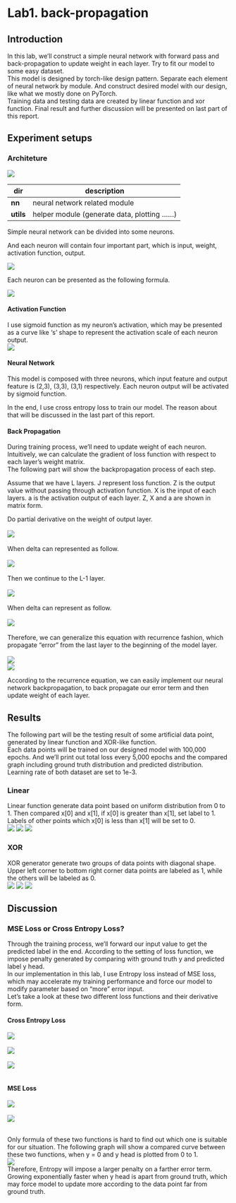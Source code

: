 Lab1. back-propagation
=====================
## Introduction
In this lab, we’ll construct a simple neural network with forward pass and back-propagation to update weight in each layer. Try to fit our model to some easy dataset.<br>
This model is designed by torch-like design pattern. Separate each element of neural network by module. And construct desired model with our design, like what we mostly done on PyTorch.<br>
Training data and testing data are created by linear function and xor function. Final result and further discussion will be presented on last part of this report.<br>

## Experiment setups
### Architeture
![](https://i.imgur.com/srMRUmE.png)

|dir|description|
|---|------------|
|**nn** | neural network related module|
|**utils** | helper module (generate data, plotting ……)| 

Simple neural network can be divided into some neurons.

And each neuron will contain four important part, which is input, weight, activation function, output.

![](https://i.imgur.com/fvuJnpQ.png)

Each neuron can be presented as the following formula.

![](https://i.imgur.com/RSpJSGL.png)

#### Activation Function
I use sigmoid function as my neuron’s activation, which may be presented as a curve like ‘s’ shape to represent the activation scale of each neuron output.<br>
![](https://i.imgur.com/KH2pjMI.png)

#### Neural Network
This model is composed with three neurons, which input feature and output feature is (2,3), (3,3), (3,1) respectively. Each neuron output will be activated by sigmoid function.

In the end, I use cross entropy loss to train our model. The reason about that will be discussed in the last part of this report. <br>

#### Back Propagation
During training process, we’ll need to update weight of each neuron. Intuitively, we can calculate the gradient of loss function with respect to each layer’s weight matrix.<br>
The following part will show the backpropagation process of each step.

Assume that we have L layers. J represent loss function. Z is the output value without passing through activation function. X is the input of each layers. a is the activation output of each layer.  Z, X and a are shown in matrix form.


Do partial derivative on the weight of output layer. <br><br>
![](https://i.imgur.com/VGsebU8.png) <br><br>
When delta can represented as follow. <br><br>
![](https://i.imgur.com/sk7WISN.png) <br><br>
Then we continue to the L-1 layer. <br><br>
![](https://i.imgur.com/mGSDwD3.png) <br><br>
When delta can represent as follow. <br><br>
![](https://i.imgur.com/qkWiBXQ.png) <br><br>
Therefore, we can generalize this equation with recurrence fashion, which propagate “error” from the last layer to the beginning of the model layer.<br><br>
![](https://i.imgur.com/0aCMwcb.png)<br>
![](https://i.imgur.com/RbDR2wY.png)<br>

According to the recurrence equation, we can easily implement our neural network backpropagation, to back propagate our error term and then update weight of each layer.

## Results
The following part will be the testing result of some artificial data point, generated by linear function and XOR-like function.<br>
Each data points will be trained on our designed model with 100,000 epochs. And we’ll print out total loss every 5,000 epochs and the compared graph including ground truth distribution and predicted distribution.<br>
Learning rate of both dataset are set to 1e-3. <br>

### Linear
Linear function generate data point based on uniform distribution from 0 to 1. Then compared x[0] and x[1], if x[0] is greater than x[1], set label to 1. Labels of other points which x[0] is less than x[1] will be set to 0.<br>
![](https://i.imgur.com/MsJQiDx.png)
![](https://i.imgur.com/b1bCY2l.png)
![](https://i.imgur.com/C8bWdbt.png)

### XOR
XOR generator generate two groups of data points with diagonal shape. Upper left corner to bottom right corner data points are labeled as 1, while the others will be labeled as 0.<br>
![](https://i.imgur.com/OdU1VgA.png)
![](https://i.imgur.com/FyXSHmf.png)
![](https://i.imgur.com/smlDd1e.png)

## Discussion
### MSE Loss or Cross Entropy Loss?
Through the training process, we’ll forward our input value to get the predicted label in the end. According to the setting of loss function, we impose penalty generated by comparing with ground truth y and predicted label y head.<br>
In our implementation in this lab, I use Entropy loss instead of MSE loss, which may accelerate my training performance and force our model to modify parameter based on “more” error input.<br>
Let’s take a look at these two different loss functions and their derivative form.<br>
#### Cross Entropy Loss
![](https://i.imgur.com/9MlmLu7.png)<br><br>
![](https://i.imgur.com/nHtgmJm.png)<br><br>
![](https://i.imgur.com/x7RlzQV.png)<br><br>
#### MSE Loss
![](https://i.imgur.com/HmXnZnn.png)<br><br>
![](https://i.imgur.com/Y5uwGaR.png)<br><br>

Only formula of these two functions is hard to find out which one is suitable for our situation.
The following graph will show a compared curve between these two functions, when y = 0 and y head is plotted from 0 to 1.<br>
![](https://i.imgur.com/tOwxeHd.png)<br>
Therefore, Entropy will impose a larger penalty on a farther error term. Growing exponentially faster when y head is apart from ground truth, which may force model to update more according to the data point far from ground truth.
